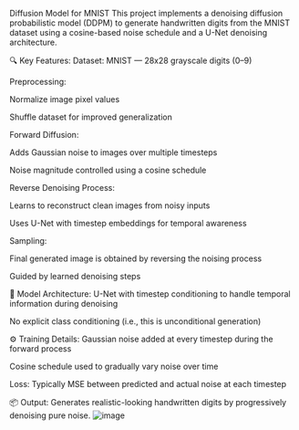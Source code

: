 Diffusion Model for MNIST
This project implements a denoising diffusion probabilistic model (DDPM) to generate handwritten digits from the MNIST dataset using a cosine-based noise schedule and a U-Net denoising architecture.

🔍 Key Features:
Dataset: MNIST — 28x28 grayscale digits (0–9)

Preprocessing:

Normalize image pixel values

Shuffle dataset for improved generalization

Forward Diffusion:

Adds Gaussian noise to images over multiple timesteps

Noise magnitude controlled using a cosine schedule

Reverse Denoising Process:

Learns to reconstruct clean images from noisy inputs

Uses U-Net with timestep embeddings for temporal awareness

Sampling:

Final generated image is obtained by reversing the noising process

Guided by learned denoising steps

🧠 Model Architecture:
U-Net with timestep conditioning to handle temporal information during denoising

No explicit class conditioning (i.e., this is unconditional generation)

⚙️ Training Details:
Gaussian noise added at every timestep during the forward process

Cosine schedule used to gradually vary noise over time

Loss: Typically MSE between predicted and actual noise at each timestep

📦 Output:
Generates realistic-looking handwritten digits by progressively denoising pure noise.
![image](https://github.com/user-attachments/assets/cb77e792-f9c6-46a4-8462-5f8c3699dd45)

